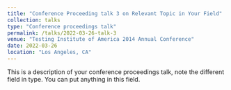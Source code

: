 ```yaml
---
title: "Conference Proceeding talk 3 on Relevant Topic in Your Field"
collection: talks
type: "Conference proceedings talk"
permalink: /talks/2022-03-26-talk-3
venue: "Testing Institute of America 2014 Annual Conference"
date: 2022-03-26
location: "Los Angeles, CA"
---
```


This is a description of your conference proceedings talk, note the different field in type. You can put anything in this field.
